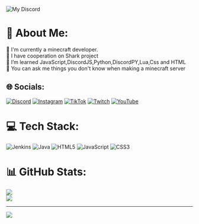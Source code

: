 ![My Discord](https://discord-readme-badge.vercel.app/api?id=1007851777850343424)

# 💫 About Me:
🔭 I'm currently a minecraft developer.<br>👯 I have cooperation on Shark project<br>🌱 I’m learned JavaScript,DiscordJS,Python,DiscordPY,Lua,Css and HTML<br>💬 You can ask me things you don't know when making a minecraft server<br>


## 🌐 Socials:
[![Discord](https://img.shields.io/badge/Discord-%237289DA.svg?logo=discord&logoColor=white)](https://discord.gg/NukedJS#0001) [![Instagram](https://img.shields.io/badge/Instagram-%23E4405F.svg?logo=Instagram&logoColor=white)](https://instagram.com/https://www.instagram.com/keyarusor/?hl=tr) [![TikTok](https://img.shields.io/badge/TikTok-%23000000.svg?logo=TikTok&logoColor=white)](https://tiktok.com/@cs16koruma) [![Twitch](https://img.shields.io/badge/Twitch-%239146FF.svg?logo=Twitch&logoColor=white)](https://www.twitch.tv/hajimesf) [![YouTube](https://img.shields.io/badge/YouTube-%23FF0000.svg?logo=YouTube&logoColor=white)](https://youtube.com/@UCu5n-_w5-OOYhYuL04uGNUw) 

# 💻 Tech Stack:
![Jenkins](https://img.shields.io/badge/jenkins-%232C5263.svg?style=for-the-badge&logo=jenkins&logoColor=white) ![Java](https://img.shields.io/badge/java-%23ED8B00.svg?style=for-the-badge&logo=java&logoColor=white) ![HTML5](https://img.shields.io/badge/html5-%23E34F26.svg?style=for-the-badge&logo=html5&logoColor=white) ![JavaScript](https://img.shields.io/badge/javascript-%23323330.svg?style=for-the-badge&logo=javascript&logoColor=%23F7DF1E) ![CSS3](https://img.shields.io/badge/css3-%231572B6.svg?style=for-the-badge&logo=css3&logoColor=white)
# 📊 GitHub Stats:
![](https://github-readme-stats.vercel.app/api?username=Mitatsus&theme=radical&hide_border=false&include_all_commits=false&count_private=false)<br/>
![](https://github-readme-streak-stats.herokuapp.com/?user=Mitatsus&theme=radical&hide_border=false)<br/>

---
[![](https://visitcount.itsvg.in/api?id=Mitatsus&icon=2&color=5)](https://visitcount.itsvg.in)

